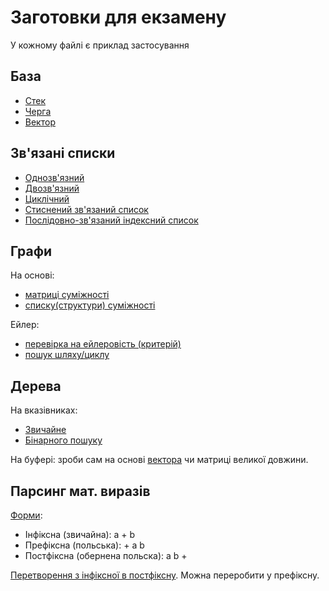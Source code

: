 # Заготовки для екзамену
У кожному файлі є приклад застосування
## База
- [Стек](usage/stack.cpp)
- [Черга](usage/queue.cpp)
- [Вектор](usage/vector.cpp)

## Зв'язані списки
- [Однозв'язний](usage/linked_list.cpp)
- [Двозв'язний](usage/double_linked_list.cpp)
- [Циклічний](usage/cycled_linked_list.cpp)
- [Стиснений зв'язаний список](usage/sparse_linked_list.cpp)
- [Послідовно-зв'язаний індексний список](usage/indexed_linked_lists.cpp)

## Графи
На основі:
- [матриці суміжності](usage/adjacency_matrix_graph.cpp)
- [списку(структури) суміжності](usage/adjacency_list_graph.cpp)

Ейлер:
- [перевірка на ейлеровість (критерій)](https://www.geeksforgeeks.org/eulerian-path-and-circuit/)
- [пошук шляху/циклу](https://cp-algorithms.com/graph/euler_path.html)

## Дерева
На вказівниках:
- [Звичайне](usage/unordered_tree.cpp)
- [Бінарного пошуку](usage/binary_search_tree.cpp)

На буфері: зроби сам на основі [вектора](usage/vector.cpp) чи матриці великої довжини.
## Парсинг мат. виразів
[Форми](https://www.tutorialspoint.com/data_structures_algorithms/expression_parsing.htm):
- Інфіксна (звичайна): a + b
- Префіксна (польська): + a b
- Постфіксна (обернена польска): a b +

[Перетворення з інфіксної в постфіксну](https://www.tutorialspoint.com/data_structures_algorithms/expression_parsing_using_statck.htm). Можна переробити у префіксну.

